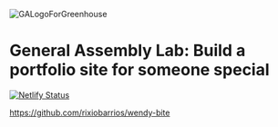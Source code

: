 ![GALogoForGreenhouse](https://user-images.githubusercontent.com/55994508/91800953-9f448380-ebef-11ea-8ec1-fc131ca3cece.png)

# General Assembly Lab: Build a portfolio site for someone special

[![Netlify Status](https://api.netlify.com/api/v1/badges/406cc0ab-7845-4731-ade4-f8f662541ca6/deploy-status)](https://app.netlify.com/sites/wendy-byte-portfolio/deploys)

https://github.com/rixiobarrios/wendy-bite
